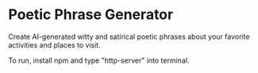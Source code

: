 # Poetic Phrase Generator
Create AI-generated witty and satirical poetic phrases about your favorite activities and places to visit.

To run, install npm and type "http-server" into terminal.
